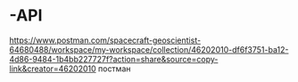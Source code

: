 # -API
 https://www.postman.com/spacecraft-geoscientist-64680488/workspace/my-workspace/collection/46202010-df6f3751-ba12-4d86-9484-1b4bb227727f?action=share&source=copy-link&creator=46202010 постман
